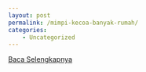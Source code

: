 ```yaml
---
layout: post
permalink: /mimpi-kecoa-banyak-rumah/
categories:
    - Uncategorized
---
```


[Baca Selengkapnya](/06)